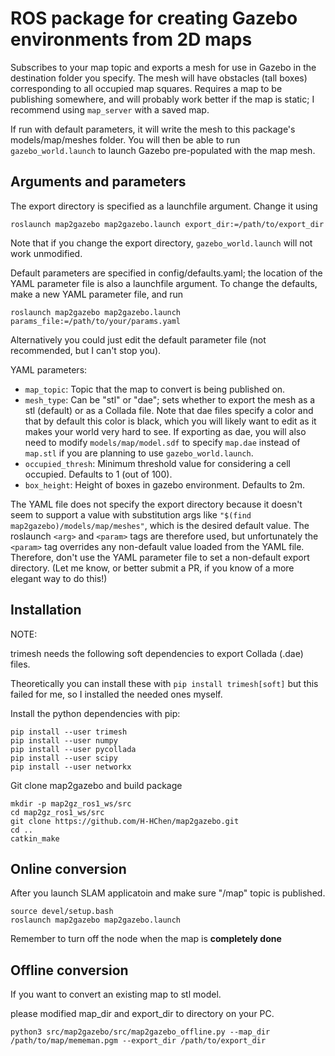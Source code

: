 # ROS package for creating Gazebo environments from 2D maps

Subscribes to your map topic and exports a mesh for use in Gazebo in the
destination folder you specify.  The mesh will have obstacles (tall boxes)
corresponding to all occupied map squares.  Requires a map to be publishing
somewhere, and will probably work better if the map is static; I recommend
using `map_server` with a saved map.  

If run with default parameters, it will write the mesh to this package's
models/map/meshes folder.  You will then be able to run `gazebo_world.launch`
to launch Gazebo pre-populated with the map mesh.  

## Arguments and parameters

The export directory is specified as a launchfile argument.  Change it using
```
roslaunch map2gazebo map2gazebo.launch export_dir:=/path/to/export_dir
```
Note that if you change the export directory, `gazebo_world.launch` will not
work unmodified.

Default parameters are specified in config/defaults.yaml; the location of the
YAML parameter file is also a launchfile argument.  To change the defaults,
make a new YAML parameter file, and run
```
roslaunch map2gazebo map2gazebo.launch params_file:=/path/to/your/params.yaml
```
Alternatively you could just edit the default parameter file (not recommended,
but I can't stop you).

YAML parameters:
 * `map_topic`: Topic that the map to convert is being published on.
 * `mesh_type`: Can be "stl" or "dae"; sets whether to export the mesh as a stl
(default) or as a Collada file.  Note that dae files specify a color and that
by default this color is black, which you will likely want to edit as it makes
your world very hard to see.  If exporting as dae, you will also need to modify
`models/map/model.sdf` to specify `map.dae` instead of `map.stl` if you are
planning to use `gazebo_world.launch`.
 * `occupied_thresh`: Minimum threshold value for considering a cell occupied. 
Defaults to 1 (out of 100).  
 * `box_height`: Height of boxes in gazebo environment.  Defaults to 2m. 

The YAML file does not specify the export directory because it doesn't seem to
support a value with substitution args like
`"$(find map2gazebo)/models/map/meshes"`, which is the desired default value.
The roslaunch `<arg>` and `<param>` tags are therefore used, but unfortunately
the `<param>` tag overrides any non-default value loaded from the YAML file.
Therefore, don't use the YAML parameter file to set a non-default export
directory.  (Let me know, or better submit a PR, if you know of a more elegant
way to do this!)

## Installation
NOTE:

trimesh needs the following soft dependencies to export Collada (.dae) files.

Theoretically you can install these with `pip install trimesh[soft]` but this
failed for me, so I installed the needed ones myself.

Install the python dependencies with pip:
```
pip install --user trimesh
pip install --user numpy
pip install --user pycollada
pip install --user scipy
pip install --user networkx
```

Git clone map2gazebo and build package
```
mkdir -p map2gz_ros1_ws/src
cd map2gz_ros1_ws/src
git clone https://github.com/H-HChen/map2gazebo.git 
cd ..
catkin_make
```

## Online conversion
After you launch SLAM applicatoin and make sure "/map" topic is published.
```
source devel/setup.bash
roslaunch map2gazebo map2gazebo.launch
```
Remember to turn off the node when the map is **completely done**

## Offline conversion
If you want to convert an existing map to stl model. 

please modified map_dir and export_dir to directory on your PC.
```
python3 src/map2gazebo/src/map2gazebo_offline.py --map_dir /path/to/map/mememan.pgm --export_dir /path/to/export_dir
```
